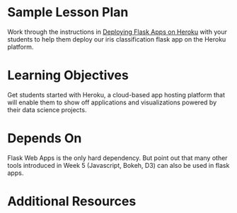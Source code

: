 # Sample Lesson Plan

Work through the instructions in [Deploying Flask Apps on Heroku](deploy-flask-heroku.md) with your students to help them deploy our iris classification flask app on the Heroku platform. 

# Learning Objectives

Get students started with Heroku, a cloud-based app hosting platform that will enable them to show off applications and visualizations powered by their data science projects.

# Depends On

Flask Web Apps is the only hard dependency. But point out that many other tools introduced in Week 5 (Javascript, Bokeh, D3) can also be used in flask apps.

# Additional Resources